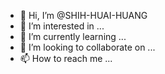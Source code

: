 - 👋 Hi, I’m @SHIH-HUAI-HUANG
- 👀 I’m interested in ...
- 🌱 I’m currently learning ...
- 💞️ I’m looking to collaborate on ...
- 📫 How to reach me ...



<!---
SHIH-HUAI-HUANG/SHIH-HUAI-HUANG is a ✨ special ✨ repository because its `README.md` (this file) appears on your GitHub profile.
You can click the Preview link to take a look at your changes.
--->
